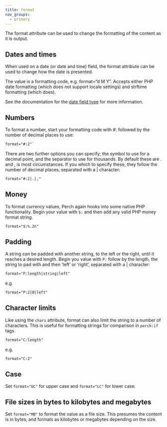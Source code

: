 ```yaml
---
title: format
nav_groups:
  - primary
---
```


The format attribute can be used to change the formatting of the content as it is output.

## Dates and times

When used on a date (or date and time) field, the format attribute can be used to change how the date is presented.

The value is a formatting code, e.g. format=“d M Y”. Accepts either PHP date formatting (which does not support locale settings) and strftime formatting (which does).

See the documentation for the [date field type](/docs/templates/attributes/type/date/) for more information.

## Numbers

To format a number, start your formatting code with \#: followed by the number of decimal places to use:

```html
format="#:2"`
```

There are two further options you can specify; the symbol to use for a decimal point, and the separator to use for thousands. By default these are . and , is most circumstances. If you which to specify these, they follow the number of decimal places, separated with a | character:

```html
format="#:2|.|,"
```

## Money

To format currency values, Perch again hooks into some native PHP functionality. Begin your value with `$:` and then add any valid PHP money format string.

```html
format="$:%.2n"
```

## Padding

A string can be padded with another string, to the left or the right, until it reaches a desired length. Begin you value with `P:` follow by the length, the string to pad with and then ‘left’ or ‘right’, separated with a | character:

```html
format="P:length|string|left"
```

e.g.

```html
format="P:2|0|left"
```

## Character limits

Like using the `chars` attribute, format can also limit the string to a number of characters. This is useful for formatting strings for comparison in `perch:if` tags.

```html
format="C:length"
```

e.g.

```html
format="C:2"
```

## Case

Set `format="UC"` for upper case and `format="LC"` for lower case.

## File sizes in bytes to kilobytes and megabytes

Set `format="MB"` to format the value as a file size. This presumes the content is in bytes, and formats as kilobytes or megabytes depending on the size.

